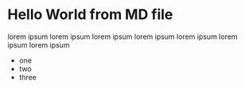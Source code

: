 # Hello World from MD file


lorem ipsum lorem ipsum lorem ipsum lorem ipsum lorem ipsum lorem ipsum lorem ipsum

- one
- two
- three
